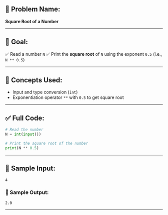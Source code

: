 ## 🧩 **Problem Name:**

**Square Root of a Number**

---

## 🎯 **Goal:**

✅ Read a number `N`
✅ Print the **square root** of `N` using the exponent `0.5` (i.e., `N ** 0.5`)

---

## 🧠 **Concepts Used:**

* Input and type conversion (`int`)
* Exponentiation operator `**` with `0.5` to get square root

---

## ✅ Full Code:

```python
# Read the number
N = int(input())

# Print the square root of the number
print(N ** 0.5)
```

---

## 🧪 Sample Input:

```
4
```

### 🧾 Sample Output:

```
2.0
```

---

